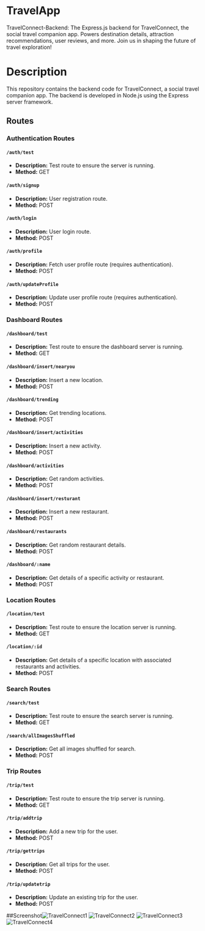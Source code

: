 # TravelApp
TravelConnect-Backend: The Express.js backend for TravelConnect, the social travel companion app. Powers destination details, attraction recommendations, user reviews, and more. Join us in shaping the future of travel exploration!

# Description
This repository contains the backend code for TravelConnect, a social travel companion app. The backend is developed in Node.js using the Express server framework.

## Routes

### Authentication Routes

#### `/auth/test`

- **Description:** Test route to ensure the server is running.
- **Method:** GET

#### `/auth/signup`

- **Description:** User registration route.
- **Method:** POST

#### `/auth/login`

- **Description:** User login route.
- **Method:** POST

#### `/auth/profile`

- **Description:** Fetch user profile route (requires authentication).
- **Method:** POST

#### `/auth/updateProfile`

- **Description:** Update user profile route (requires authentication).
- **Method:** POST

### Dashboard Routes

#### `/dashboard/test`

- **Description:** Test route to ensure the dashboard server is running.
- **Method:** GET

#### `/dashboard/insert/nearyou`

- **Description:** Insert a new location.
- **Method:** POST

#### `/dashboard/trending`

- **Description:** Get trending locations.
- **Method:** POST

#### `/dashboard/insert/activities`

- **Description:** Insert a new activity.
- **Method:** POST

#### `/dashboard/activities`

- **Description:** Get random activities.
- **Method:** POST

#### `/dashboard/insert/resturant`

- **Description:** Insert a new restaurant.
- **Method:** POST

#### `/dashboard/restaurants`

- **Description:** Get random restaurant details.
- **Method:** POST

#### `/dashboard/:name`

- **Description:** Get details of a specific activity or restaurant.
- **Method:** POST

### Location Routes

#### `/location/test`

- **Description:** Test route to ensure the location server is running.
- **Method:** GET

#### `/location/:id`

- **Description:** Get details of a specific location with associated restaurants and activities.
- **Method:** POST

### Search Routes

#### `/search/test`

- **Description:** Test route to ensure the search server is running.
- **Method:** GET

#### `/search/allImagesShuffled`

- **Description:** Get all images shuffled for search.
- **Method:** POST

### Trip Routes

#### `/trip/test`

- **Description:** Test route to ensure the trip server is running.
- **Method:** GET

#### `/trip/addtrip`

- **Description:** Add a new trip for the user.
- **Method:** POST

#### `/trip/gettrips`

- **Description:** Get all trips for the user.
- **Method:** POST

#### `/trip/updatetrip`

- **Description:** Update an existing trip for the user.
- **Method:** POST


##Screenshot![TravelConnect1](https://github.com/Konu9712/TravelApp/assets/51238256/fa8b549e-fe1d-4a4f-9ff5-fd99a926b0f6)  ![TravelConnect2](https://github.com/Konu9712/TravelApp/assets/51238256/55e35f7d-1be1-4285-a5ad-1ef41cc59858)   ![TravelConnect3](https://github.com/Konu9712/TravelApp/assets/51238256/267ed380-36ba-487f-89bf-7b75f787c1c9)   ![TravelConnect4](https://github.com/Konu9712/TravelApp/assets/51238256/5678e110-2374-42f4-a6ce-c7b46feb25cc)




